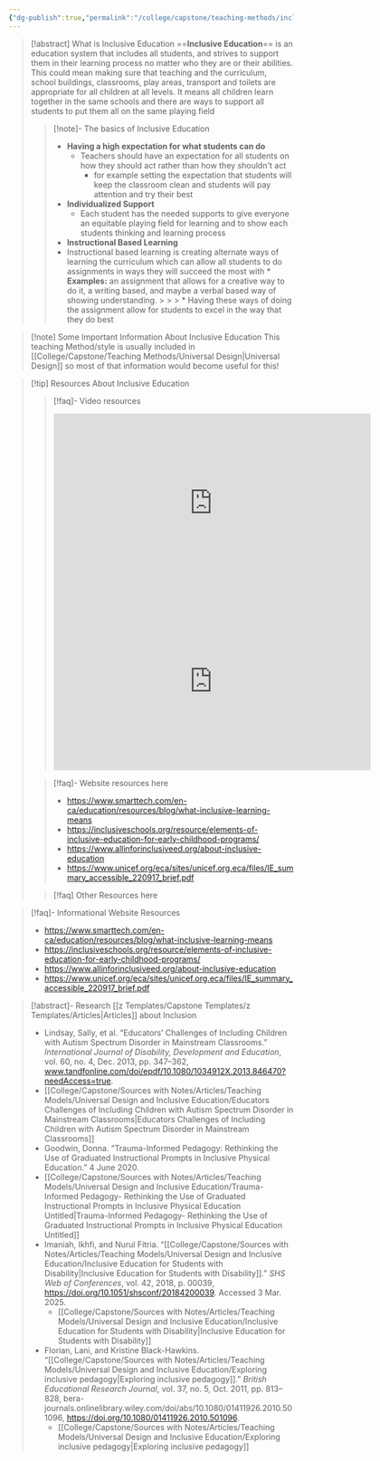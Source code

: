 ```yaml
---
{"dg-publish":true,"permalink":"/college/capstone/teaching-methods/inclusive-education/","tags":["project","capstone","Inclusion","inclusive-education"],"noteIcon":""}
---
```


 
> [!abstract] What is Inclusive Education
> ==**Inclusive Education**== is an education system that includes all students, and strives to support them in their learning process no matter who they are or their abilities. This could mean making sure that teaching and the curriculum, school buildings, classrooms, play areas, transport and toilets are appropriate for all children at all levels.
 >   It means all children learn together in the same schools and there are ways to support all students to put them all on the same playing field
> >[!note]-  The basics of Inclusive Education
> >* **Having a high expectation for what students can do**
 > >	* Teachers should have an expectation for all students on how they should act rather than how they shouldn't act 
>  >		* for example setting the expectation that students will keep the classroom clean and students will pay attention and try their best
> >* **Individualized Support**
 > >	* Each student has the needed supports to give everyone an equitable playing field for learning and to show each students thinking and learning process
>  >* **Instructional Based Learning**
> >	* Instructional based learning is creating alternate ways of learning the curriculum which can allow all students to do assignments in ways they will succeed the most with
 > >		* **Examples:** an assignment that allows for a creative way to do it, a writing based, and maybe a verbal based way of showing understanding. > > >			* Having these ways of doing the assignment allow for students to excel in the way that they do best

>[!note] Some Important Information About Inclusive Education
>This teaching Method/style is usually included in [[College/Capstone/Teaching Methods/Universal Design\|Universal Design]] so most of that information would become useful for this!

>[!tip] Resources About Inclusive Education
>>[!faq]- Video resources
>><iframe width="560" height="315" src="https://www.youtube.com/embed/yHE3Lklix3I?si=ged0FEB9NUFejJLD" title="YouTube video player" frameborder="0" allow="accelerometer; autoplay; clipboard-write; encrypted-media; gyroscope; picture-in-picture; web-share" referrerpolicy="strict-origin-when-cross-origin" allowfullscreen></iframe>
>> <iframe width="560" height="315" src="https://www.youtube.com/embed/7euYspGvBsY?si=GpHVkBSp3O--9Vlt" title="YouTube video player" frameborder="0" allow="accelerometer; autoplay; clipboard-write; encrypted-media; gyroscope; picture-in-picture; web-share" referrerpolicy="strict-origin-when-cross-origin" allowfullscreen></iframe>
>
>>[!faq]- Website resources here
>> * https://www.smarttech.com/en-ca/education/resources/blog/what-inclusive-learning-means
>> * https://inclusiveschools.org/resource/elements-of-inclusive-education-for-early-childhood-programs/
>> * https://www.allinforinclusiveed.org/about-inclusive-education
>> * https://www.unicef.org/eca/sites/unicef.org.eca/files/IE_summary_accessible_220917_brief.pdf
>
>> [!faq] Other Resources here


> [!faq]- Informational Website Resources
>* https://www.smarttech.com/en-ca/education/resources/blog/what-inclusive-learning-means
>* https://inclusiveschools.org/resource/elements-of-inclusive-education-for-early-childhood-programs/
>* https://www.allinforinclusiveed.org/about-inclusive-education
>* https://www.unicef.org/eca/sites/unicef.org.eca/files/IE_summary_accessible_220917_brief.pdf

>[!abstract]- Research [[z Templates/Capstone Templates/z Templates/Articles\|Articles]] about Inclusion
>*  Lindsay, Sally, et al. “Educators’ Challenges of Including Children with Autism Spectrum Disorder in Mainstream Classrooms.” _International Journal of Disability, Development and Education_, vol. 60, no. 4, Dec. 2013, pp. 347–362, www.tandfonline.com/doi/epdf/10.1080/1034912X.2013.846470?needAccess=true.
>	* [[College/Capstone/Sources with Notes/Articles/Teaching Models/Universal Design and Inclusive Education/Educators Challenges of Including Children with Autism Spectrum Disorder in Mainstream Classrooms\|Educators Challenges of Including Children with Autism Spectrum Disorder in Mainstream Classrooms]]
>*  Goodwin, Donna. “Trauma-Informed Pedagogy: Rethinking the Use of Graduated Instructional Prompts in Inclusive Physical Education.” 4 June 2020.
>	* [[College/Capstone/Sources with Notes/Articles/Teaching Models/Universal Design and Inclusive Education/Trauma-Informed  Pedagogy- Rethinking the Use of Graduated  Instructional Prompts in Inclusive Physical  Education Untitled\|Trauma-Informed  Pedagogy- Rethinking the Use of Graduated  Instructional Prompts in Inclusive Physical  Education Untitled]]
> * Imaniah, Ikhfi, and Nurul Fitria. “[[College/Capstone/Sources with Notes/Articles/Teaching Models/Universal Design and Inclusive Education/Inclusive Education for Students with Disability\|Inclusive Education for Students with Disability]].” _SHS Web of Conferences_, vol. 42, 2018, p. 00039, https://doi.org/10.1051/shsconf/20184200039. Accessed 3 Mar. 2025.
> 	* [[College/Capstone/Sources with Notes/Articles/Teaching Models/Universal Design and Inclusive Education/Inclusive Education for Students with Disability\|Inclusive Education for Students with Disability]]
>  * Florian, Lani, and Kristine Black-Hawkins. “[[College/Capstone/Sources with Notes/Articles/Teaching Models/Universal Design and Inclusive Education/Exploring inclusive pedagogy\|Exploring inclusive pedagogy]].” _British Educational Research Journal_, vol. 37, no. 5, Oct. 2011, pp. 813–828, bera-journals.onlinelibrary.wiley.com/doi/abs/10.1080/01411926.2010.501096, https://doi.org/10.1080/01411926.2010.501096.
> 	 * [[College/Capstone/Sources with Notes/Articles/Teaching Models/Universal Design and Inclusive Education/Exploring inclusive pedagogy\|Exploring inclusive pedagogy]]